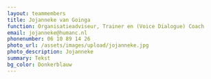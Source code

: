 ```yaml
---
layout: teammembers
title: Jojanneke van Goinga
function: Organisatieadviseur, Trainer en (Voice Dialogue) Coach
email: jojanneke@humanc.nl
phonenumber: 06 10 89 14 26
photo_url: /assets/images/upload/jojanneke.jpg
photo_description: Jojanneke
summary: T﻿ekst
bg_color: Donkerblauw
---
```

